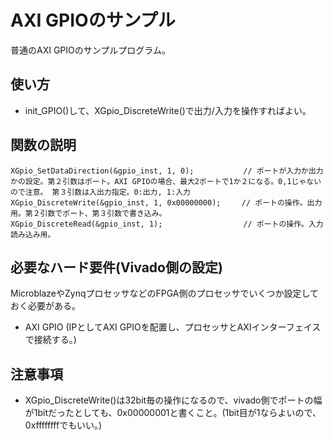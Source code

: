 # AXI GPIOのサンプル
普通のAXI GPIOのサンプルプログラム。

## 使い方
- init_GPIO()して、XGpio_DiscreteWrite()で出力/入力を操作すればよい。


## 関数の説明
```
XGpio_SetDataDirection(&gpio_inst, 1, 0);           // ポートが入力か出力かの設定。第２引数はポート。AXI GPIOの場合、最大2ポートで1か２になる。0,1じゃないので注意。 第３引数は入出力指定。0:出力, 1:入力
XGpio_DiscreteWrite(&gpio_inst, 1, 0x00000000);　   // ポートの操作。出力用。第２引数でポート、第３引数で書き込み。
XGpio_DiscreteRead(&gpio_inst, 1);                  // ポートの操作。入力読み込み用。
```

## 必要なハード要件(Vivado側の設定)
MicroblazeやZynqプロセッサなどのFPGA側のプロセッサでいくつか設定しておく必要がある。
* AXI GPIO (IPとしてAXI GPIOを配置し、プロセッサとAXIインターフェイスで接続する。)

## 注意事項
* XGpio_DiscreteWrite()は32bit毎の操作になるので、vivado側でポートの幅が1bitだったとしても、0x00000001と書くこと。(1bit目が1ならよいので、0xffffffffでもいい。)
